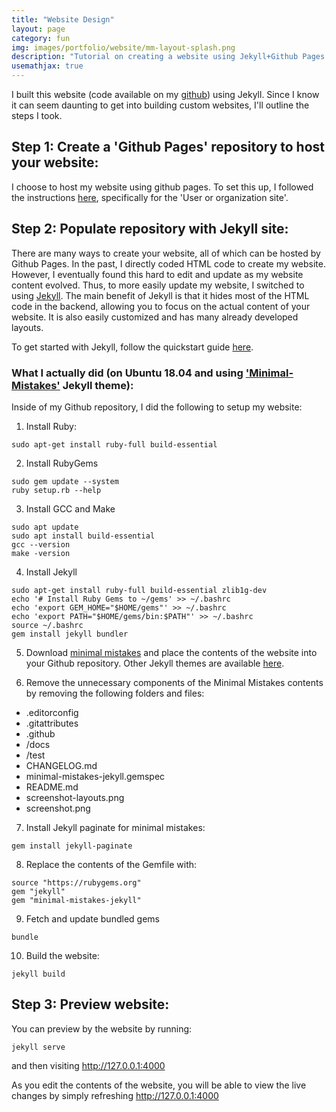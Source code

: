 ```yaml
---
title: "Website Design"
layout: page
category: fun
img: images/portfolio/website/mm-layout-splash.png
description: "Tutorial on creating a website using Jekyll+Github Pages "
usemathjax: true
---
```


I built this website (code available on my [github](https://github.com/maegant/website)) using Jekyll. Since I know it can seem daunting to get into building custom websites, I'll outline the steps I took.

## Step 1: Create a 'Github Pages' repository to host your website:
I choose to host my website using github pages. To set this up, I followed the instructions [here](https://pages.github.com/), specifically for the 'User or organization site'.                                       

## Step 2: Populate repository with Jekyll site:
There are many ways to create your website, all of which can be hosted by Github Pages. In the past, I directly coded HTML code to create my website. However, I eventually found this hard to edit and update as my website content evolved. Thus, to more easily update my website, I switched to using [Jekyll](https://jekyllrb.com/). The main benefit of Jekyll is that it hides most of the HTML code in the backend, allowing you to focus on the actual content of your website. It is also easily customized and has many already developed layouts.

To get started with Jekyll, follow the quickstart guide [here](https://jekyllrb.com/docs/).

### What I actually did (on Ubuntu 18.04 and using ['Minimal-Mistakes'](https://mmistakes.github.io/minimal-mistakes/) Jekyll theme):

Inside of my Github repository, I did the following to setup my website:

1. Install Ruby:
  ```
  sudo apt-get install ruby-full build-essential
  ```

2. Install RubyGems
  ```
  sudo gem update --system
  ruby setup.rb --help
  ```

3. Install GCC and Make
  ```
  sudo apt update
  sudo apt install build-essential
  gcc --version
  make -version
  ```

4. Install Jekyll
  ```
  sudo apt-get install ruby-full build-essential zlib1g-dev
  echo '# Install Ruby Gems to ~/gems' >> ~/.bashrc
  echo 'export GEM_HOME="$HOME/gems"' >> ~/.bashrc
  echo 'export PATH="$HOME/gems/bin:$PATH"' >> ~/.bashrc
  source ~/.bashrc
  gem install jekyll bundler
  ```

5. Download [minimal mistakes](https://github.com/mmistakes/minimal-mistakes) and place the contents of the website into your Github repository. Other Jekyll themes are available [here](https://jekyllrb.com/resources/).

6. Remove the unnecessary components of the Minimal Mistakes contents by removing the following folders and files:
- .editorconfig
- .gitattributes
- .github
- /docs
- /test
- CHANGELOG.md
- minimal-mistakes-jekyll.gemspec
- README.md
- screenshot-layouts.png
- screenshot.png

7. Install Jekyll paginate for minimal mistakes:
  ```
  gem install jekyll-paginate
  ```

8. Replace the contents of the Gemfile with:
  ```
  source "https://rubygems.org"
  gem "jekyll"
  gem "minimal-mistakes-jekyll"
  ```

9. Fetch and update bundled gems
  ```
  bundle
  ```

10. Build the website:
```
jekyll build
```

## Step 3: Preview website:
You can preview by the website by running:
```
jekyll serve
```
and then visiting http://127.0.0.1:4000

As you edit the contents of the website, you will be able to view the live changes by simply refreshing http://127.0.0.1:4000

